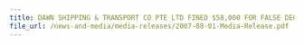 ```yaml
---
title: DAWN SHIPPING & TRANSPORT CO PTE LTD FINED $58,000 FOR FALSE DECLARATIONS OF CLOTHING EXPORTS 
file_url: /news-and-media/media-releases/2007-08-01-Media-Release.pdf
---
```

